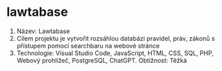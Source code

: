 # lawtabase
1. Název: Lawtabase
2. Cílem projektu je vytvořit rozsáhlou databázi pravidel, práv, zákonů s přístupem pomocí searchbaru na webové stránce
3. Technologie: Visual Studio Code, JavaScript, HTML, CSS, SQL, PHP, Webový prohlížeč, PostgreSQL, ChatGPT. Obtížnost: Těžká
